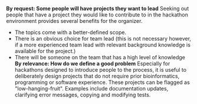 **By request: Some people will have projects they want to lead**
Seeking out people that have a project they would like to contribute to in the hackathon environment provides several benefits for the organizer. 
* The topics come with a better-defined scope.
* There is an obvious choice for team lead (this is not necessary however, if a more experienced team lead with relevant background knowledge is available for the project.)
* There will be someone on the team that has a high level of knowledge
**By relevance: How do we define a good problem**
Especially for hackathons designed to introduce people to the process, it is useful to deliberately design projects that do not require prior bioinformatics, programming or software experience. These projects can be flagged as "low-hanging-fruit". Examples include documentation updates, clarifying error messages, copying and modifying tests.